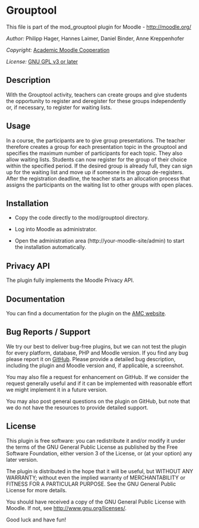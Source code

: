 Grouptool 
================

This file is part of the mod_grouptool plugin for Moodle - <http://moodle.org/>

*Author:*    Philipp Hager, Hannes Laimer, Daniel Binder, Anne Kreppenhofer

*Copyright:* [Academic Moodle Cooperation](http://www.academic-moodle-cooperation.org)

*License:*   [GNU GPL v3 or later](http://www.gnu.org/copyleft/gpl.html)


Description
-----------

With the Grouptool activity, teachers can create groups and give students the opportunity to register and deregister for these groups independently or, if necessary, to register for waiting lists. 


Usage
-------

In a course, the participants are to give group presentations. The teacher therefore creates a group for each presentation topic in the grouptool and specifies the maximum number of participants for each topic. They also allow waiting lists. Students can now register for the group of their choice within the specified period. If the desired group is already full, they can sign up for the waiting list and move up if someone in the group de-registers. After the registration deadline, the teacher starts an allocation process that assigns the participants on the waiting list to other groups with open places.


Installation
------------

* Copy the  code directly to the mod/grouptool directory.

* Log into Moodle as administrator.

* Open the administration area (http://your-moodle-site/admin) to start the installation
  automatically.


Privacy API 
--------------

The plugin fully implements the Moodle Privacy API.


Documentation
-------------

You can find a documentation for the plugin on the [AMC website](https://academic-moodle-cooperation.org/mod_grouptool/).


Bug Reports / Support
---------------------

We try our best to deliver bug-free plugins, but we can not test the plugin for every platform,
database, PHP and Moodle version. If you find any bug please report it on
[GitHub](https://github.com/academic-moodle-cooperation/moodle-mod_grouptool/issues). Please
provide a detailed bug description, including the plugin and Moodle version and, if applicable, a
screenshot.

You may also file a request for enhancement on GitHub. If we consider the request generally useful
and if it can be implemented with reasonable effort we might implement it in a future version.

You may also post general questions on the plugin on GitHub, but note that we do not have the
resources to provide detailed support.


License
-------

This plugin is free software: you can redistribute it and/or modify it under the terms of the GNU
General Public License as published by the Free Software Foundation, either version 3 of the
License, or (at your option) any later version.

The plugin is distributed in the hope that it will be useful, but WITHOUT ANY WARRANTY; without
even the implied warranty of MERCHANTABILITY or FITNESS FOR A PARTICULAR PURPOSE. See the GNU
General Public License for more details.

You should have received a copy of the GNU General Public License with Moodle. If not, see
<http://www.gnu.org/licenses/>.


Good luck and have fun!
